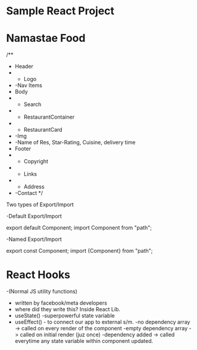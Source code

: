# Sample React Project

# Namastae Food

/\*\*

- Header
- - Logo
- -Nav Items
- Body
- - Search
- - RestaurantContainer
- - RestaurantCard
- -Img
- -Name of Res, Star-Rating, Cuisine, delivery time
- Footer
- - Copyright
- - Links
- - Address
- -Contact
  \*/

Two types of Export/Import

-Default Export/Import

export default Component;
import Component from "path";

-Named Export/Import

export const Component;
import {Component} from "path";

# React Hooks

-(Normal JS utility functions)

- written by facebook/meta developers
- where did they write this? Inside React Lib.
- useState() -superpowerful state variable
- useEffect() - to connect our app to external s/m.
  -no dependency array -> called on every render of the component
  -empty dependency array - > called on initial render (juz once)
  -dependency added -> called everytime any state variable within component updated.
